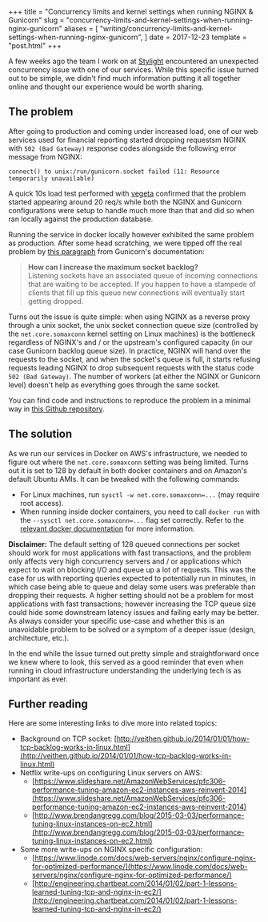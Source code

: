 +++
title = "Concurrency limits and kernel settings when running NGINX & Gunicorn"
slug = "concurrency-limits-and-kernel-settings-when-running-nginx-gunicorn"
aliases = [
  "writing/concurrency-limits-and-kernel-settings-when-running-nginx-gunicorn",
]
date = 2017-12-23
template = "post.html"
+++

A few weeks ago the team I work on at [Stylight](https://tech.stylight.com/) encountered an unexpected concurrency issue with one of our services. While this specific issue turned out to be simple, we didn't find much information putting it all together online and thought our experience would be worth sharing.

<!-- more -->

## The problem

After going to production and coming under increased load, one of our web services used for financial reporting started dropping requestsm NGINX with `502 (Bad Gateway)` response codes alongside the following error message from NGINX:

```
connect() to unix:/run/gunicorn.socket failed (11: Resource temporarily unavailable)
```

A quick 10s load test performed with [vegeta](https://github.com/tsenart/vegeta) confirmed that the problem started appearing around 20 req/s while both the NGINX and Gunicorn configurations were setup to handle much more than that and did so when ran locally against the production database.

Running the service in docker locally however exhibited the same problem as production. After some head scratching, we were tipped off the real problem by [this paragraph](http://docs.gunicorn.org/en/stable/faq.html?highlight=somaxconn#how-can-i-increase-the-maximum-socket-backlog) from Gunicorn's documentation:

> **How can I increase the maximum socket backlog?**  
> Listening sockets have an associated queue of incoming connections that are waiting to be accepted. If you happen to have a stampede of clients that fill up this queue new connections will eventually start getting dropped.

Turns out the issue is quite simple: when using NGINX as a reverse proxy through a unix socket, the unix socket connection queue size (controlled by the `net.core.somaxconn` kernel setting on Linux machines) is the bottleneck regardless of NGINX's and / or the upstream's configured capacity (in our case Gunicorn backlog queue size). In practice, NGINX will hand over the requests to the socket, and when the socket's queue is full, it starts refusing requests leading NGINX to drop subsequent requests with the status code `502 (Bad Gateway)`. The number of workers (at either the NGINX or Gunicorn level) doesn't help as everything goes through the same socket.

You can find code and instructions to reproduce the problem in a minimal way in [this Github repository](https://github.com/lirsacc/nginx-gunicorn-somaxconn-reproduction).

## The solution

As we run our services in Docker on AWS's infrastructure, we needed to figure out where the `net.core.somaxconn` setting was being limited. Turns out it is set to 128 by default in both docker containers and on Amazon's default Ubuntu AMIs. It can be tweaked with the following commands:

* For Linux machines, run `sysctl -w net.core.somaxconn=...` (may require root access).
* When running inside docker containers, you need to call `docker run` with the `--sysctl net.core.somaxconn=...` flag set correctly. Refer to the [relevant docker documentation](https://docs.docker.com/engine/reference/commandline/run/#configure-namespaced-kernel-parameters-sysctls-at-runtime) for more information.

**Disclaimer:** The default setting of 128 queued connections per socket should work for most applications with fast transactions, and the problem only affects very high concurrency servers and / or applications which expect to wait on blocking I/O and queue up a lot of requests. This was the case for us with reporting queries expected to potentially run in minutes, in which case being able to queue and delay some users was preferable than dropping their requests. A higher setting should not be a problem for most applications with fast transactions; however increasing the TCP queue size could hide some downstream latency issues and failing early may be better. As always consider your specific use-case and whether this is an unavoidable problem to be solved or a symptom of a deeper issue (design, architecture, etc.).

In the end while the issue turned out pretty simple and straightforward once we knew where to look, this served as a good reminder that even when running in cloud infrastructure understanding the underlying tech is as important as ever.

## Further reading

Here are some interesting links to dive more into related topics:

* Background on TCP socket: [http://veithen.github.io/2014/01/01/how-tcp-backlog-works-in-linux.html](http://veithen.github.io/2014/01/01/how-tcp-backlog-works-in-linux.html)
* Netflix write-ups on configuring Linux servers on AWS:
  * [https://www.slideshare.net/AmazonWebServices/pfc306-performance-tuning-amazon-ec2-instances-aws-reinvent-2014](https://www.slideshare.net/AmazonWebServices/pfc306-performance-tuning-amazon-ec2-instances-aws-reinvent-2014)
  * [http://www.brendangregg.com/blog/2015-03-03/performance-tuning-linux-instances-on-ec2.html](http://www.brendangregg.com/blog/2015-03-03/performance-tuning-linux-instances-on-ec2.html)
* Some more write-ups on NGINX specific configuration:
  * [https://www.linode.com/docs/web-servers/nginx/configure-nginx-for-optimized-performance/](https://www.linode.com/docs/web-servers/nginx/configure-nginx-for-optimized-performance/)
  * [http://engineering.chartbeat.com/2014/01/02/part-1-lessons-learned-tuning-tcp-and-nginx-in-ec2/](http://engineering.chartbeat.com/2014/01/02/part-1-lessons-learned-tuning-tcp-and-nginx-in-ec2/)
